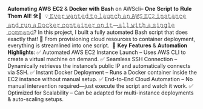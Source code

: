 𝐀𝐮𝐭𝐨𝐦𝐚𝐭𝐢𝐧𝐠 𝐀𝐖𝐒 𝐄𝐂𝟐 & 𝐃𝐨𝐜𝐤𝐞𝐫 𝐰𝐢𝐭𝐡 𝐁𝐚𝐬𝐡 on AWScli– 𝐎𝐧𝐞 𝐒𝐜𝐫𝐢𝐩𝐭 𝐭𝐨 𝐑𝐮𝐥𝐞 𝐓𝐡𝐞𝐦 𝐀𝐥𝐥! 🛠️🐳⁣
⁣
💡 ̲𝙴̲̲𝚟̲̲𝚎̲̲𝚛̲ ̲𝚠̲̲𝚊̲̲𝚗̲̲𝚝̲̲𝚎̲̲𝚍̲ ̲𝚝̲̲𝚘̲ ̲𝚕̲̲𝚊̲̲𝚞̲̲𝚗̲̲𝚌̲̲𝚑̲ ̲𝚊̲̲𝚗̲ ̲𝙰̲̲𝚆̲̲𝚂̲ ̲𝙴̲̲𝙲̲̲𝟸̲ ̲𝚒̲̲𝚗̲̲𝚜̲̲𝚝̲̲𝚊̲̲𝚗̲̲𝚌̲̲𝚎̲ ̲𝚊̲̲𝚗̲̲𝚍̲ ̲𝚛̲̲𝚞̲̲𝚗̲ ̲𝚊̲ ̲𝙳̲̲𝚘̲̲𝚌̲̲𝚔̲̲𝚎̲̲𝚛̲ ̲𝚌̲̲𝚘̲̲𝚗̲̲𝚝̲̲𝚊̲̲𝚒̲̲𝚗̲̲𝚎̲̲𝚛̲ ̲𝚘̲̲𝚗̲ ̲𝚒̲̲𝚝̲—̲𝚊̲̲𝚕̲̲𝚕̲ ̲𝚠̲̲𝚒̲̲𝚝̲̲𝚑̲ ̲𝚊̲ ̲𝚜̲̲𝚒̲̲𝚗̲̲𝚐̲̲𝚕̲̲𝚎̲ ̲𝚌̲̲𝚘̲̲𝚖̲̲𝚖̲̲𝚊̲̲𝚗̲̲𝚍̲? In this project, I built a fully automated Bash script that does exactly that! 🚀 From provisioning cloud resources to container deployment, everything is streamlined into one script.⁣
⁣
🔹 𝐊𝐞𝐲 𝐅𝐞𝐚𝐭𝐮𝐫𝐞𝐬 & 𝐀𝐮𝐭𝐨𝐦𝐚𝐭𝐢𝐨𝐧 𝐇𝐢𝐠𝐡𝐥𝐢𝐠𝐡𝐭𝐬:⁣
✅ Automated AWS EC2 Instance Launch – Uses AWS CLI to create a virtual machine on demand.⁣
✅ Seamless SSH Connection – Dynamically retrieves the instance’s public IP and automatically connects via SSH.⁣
✅ Instant Docker Deployment – Runs a Docker container inside the EC2 instance without manual setup.⁣
✅ End-to-End Cloud Automation – No manual intervention required—just execute the script and watch it work.⁣
✅ Optimized for Scalability – Can be adapted for multi-instance deployments & auto-scaling setups.⁣
